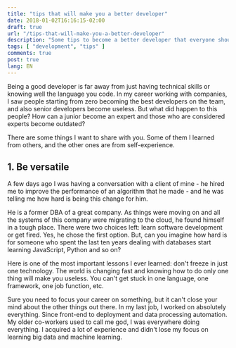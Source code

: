 ```yaml
---
title: "tips that will make you a better developer"
date: 2018-01-02T16:16:15-02:00
draft: true
url: "/tips-that-will-make-you-a-better-developer"
description: "Some tips to become a better developer that everyone should know about."
tags: [ "development", "tips" ]
comments: true
post: true
lang: EN
---
```


Being a good developer is far away from just having technical skills or knowing well the language you code. In my career working with companies, I saw people starting from zero becoming the best developers on the team, and also senior developers become useless. But what did happen to this people? How can a junior become an expert and those who are considered experts become outdated?

There are some things I want to share with you. Some of them I learned from others, and the other ones are from self-experience.

## 1. Be versatile
A few days ago I was having a conversation with a client of mine - he hired me to improve the performance of an algorithm that he made - and he was telling me how hard is being this change for him.

He is a former DBA of a great company. As things were moving on and all the systems of this company were migrating to the cloud, he found himself in a tough place. There were two choices left: learn software development or get fired.  Yes, he chose the first option. But, can you imagine how hard is for someone who spent the last ten years dealing with databases start learning JavaScript, Python and so on?

Here is one of the most important lessons I ever learned: don't freeze in just one technology. The world is changing fast and knowing how to do only one thing will make you useless. You can't get stuck in one language, one framework, one job function, etc.

Sure you need to focus your career on something, but it can't close your mind about the other things out there. In my last job, I worked on absolutely everything. Since front-end to deployment and data processing automation. My older co-workers used to call me god, I was everywhere doing everything. I acquired a lot of experience and didn't lose my focus on learning big data and machine learning.

